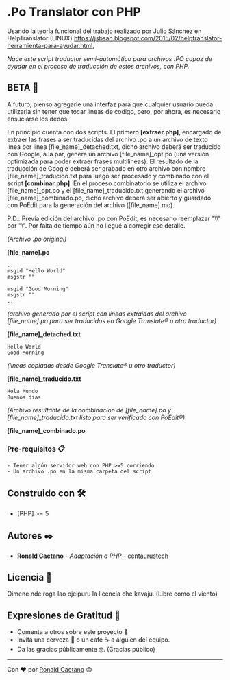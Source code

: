 # .Po Translator con PHP

Usando la teoría funcional del trabajo realizado por Julio Sánchez en HelpTranslator (LINUX)
https://jsbsan.blogspot.com/2015/02/helptranslator-herramienta-para-ayudar.html,

_Nace este script traductor semi-automático para archivos .PO capaz de ayudar en el proceso de traducción de estos archivos, con PHP._


## BETA 🚀

A futuro, pienso agregarle una interfaz para que cualquier usuario pueda utilizarla sin tener que tocar lineas de codigo, pero, por ahora, es necesario ensuciarse los dedos.

En principio cuenta con dos scripts. El primero **[extraer.php]**, encargado de extraer las frases a ser traducidas del archivo .po a un archivo de texto linea por linea [file_name]_detached.txt, dicho archivo deberá ser traducido con Google, a la par, genera un archivo [file_name]_opt.po (una versión optimizada para poder extraer frases multilineas). El resultado de la traducción de Google deberá ser grabado en otro archivo con nombre [file_name]_traducido.txt para luego ser procesado y combinado con el script **[combinar.php]**. En el proceso combinatorio se utiliza el archivo [file_name]_opt.po y el [file_name]_traducido.txt generando el archivo [file_name]_combinado.po, dicho archivo deberá ser abierto y guardado con PoEdit para la generación del archivo ([file_name].mo).

P.D.: Previa edición del archivo .po con PoEdit, es necesario reemplazar "\\\\" por "\\". Por falta de tiempo aún no llegué a corregir ese detalle.

_(Archivo .po original)_

**[file_name].po**
```
..
msgid "Hello World"
msgstr ""

msgid "Good Morning"
msgstr ""
..
```
_(archivo generado por el script con lineas extraidas del archivo [file\_name].po para ser traducidas en Google Translate® u otro traductor)_

**[file_name]_detached.txt**
```
Hello World
Good Morning
```

_(lineas copiadas desde Google Translate® u otro traductor)_

**[file_name]_traducido.txt**
```
Hola Mundo
Buenos dias
```

_(Archivo resultante de la combinacion de [file\_name].po y [file_name]\_traducido.txt listo para ser verificado con PoEdit®)_

**[file_name]_combinado.po**


### Pre-requisitos 📋

```
- Tener algún servidor web con PHP >=5 corriendo
- Un archivo .po en la misma carpeta del script
```
## Construido con 🛠️

* [PHP] >= 5

## Autores ✒️

* **Ronald Caetano** - *Adaptación a PHP* - [centaurustech](https://github.com/centaurustech)

## Licencia 📄

Oimene nde roga lao ojeipuru la licencia che kavaju. (Libre como el viento)

## Expresiones de Gratitud 🎁

* Comenta a otros sobre este proyecto 📢
* Invita una cerveza 🍺 o un café ☕ a alguien del equipo. 
* Da las gracias públicamente 🤓. (Gracias público)

---
Con ❤️ por [Ronald Caetano](https://github.com/centaurustech) 😊
